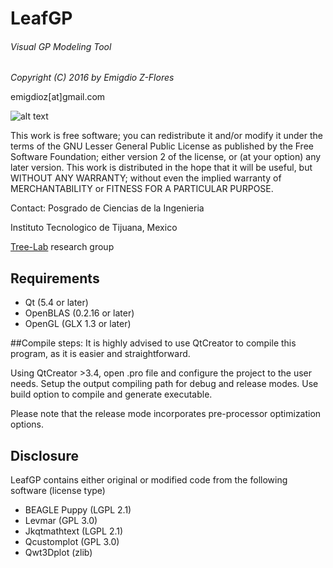 # LeafGP
###### Visual GP Modeling Tool

*Copyright (C) 2016 by Emigdio Z-Flores*

emigdioz[at]gmail.com

![alt text][sc1]

This work is free software; you can redistribute it and/or modify it under the terms of the GNU Lesser General Public
License as published by the Free Software Foundation; either version 2 of the license, or (at your option) any later version. This work is distributed in the hope that it will be useful, but WITHOUT ANY WARRANTY; without even the implied warranty of MERCHANTABILITY or FITNESS FOR A PARTICULAR PURPOSE.

Contact:
Posgrado de Ciencias de la Ingenieria

Instituto Tecnologico de Tijuana, Mexico

[Tree-Lab](http://www.tree-lab.org) research group

## Requirements
- Qt (5.4 or later)
- OpenBLAS (0.2.16 or later)
- OpenGL (GLX 1.3 or later)

##Compile steps:
It is highly advised to use QtCreator to compile this program, as it is easier and straightforward. 

Using QtCreator >3.4, open .pro file and configure the project to the user needs. Setup the output compiling path for debug and release modes. Use build option to compile and generate executable.

Please note that the release mode incorporates pre-processor optimization options.

## Disclosure
LeafGP contains either original or modified code from the following software (license type)
- BEAGLE Puppy (LGPL 2.1)
- Levmar (GPL 3.0)
- Jkqtmathtext (LGPL 2.1)
- Qcustomplot (GPL 3.0)
- Qwt3Dplot (zlib)

[sc1]: https://github.com/emigdioz/LeafGP/tree/master/resources/LeafGP.png "LeafGP screenshot"
